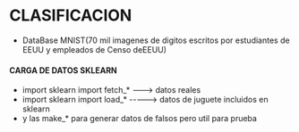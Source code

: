 # CLASIFICACION 

- DataBase MNIST(70 mil imagenes de digitos escritos por estudiantes de EEUU y empleados de Censo deEEUU)

#### CARGA DE DATOS SKLEARN 
- import sklearn import fetch_*  ---> datos reales 
- import sklearn import load_*  -----> datos de juguete incluidos en sklearn
- y las make_* para generar datos de falsos pero util para prueba 
